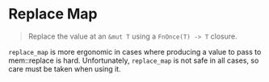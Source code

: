 # Replace Map

> Replace the value at an `&mut T` using a `FnOnce(T) -> T` closure.

`replace_map` is more ergonomic in cases where producing a value to
pass to mem::replace is hard. Unfortunately, `replace_map` is not safe
in all cases, so care must be taken when using it.

